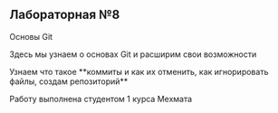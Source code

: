 ## Лабораторная №8
<p>Основы Git</p>
<p>Здесь мы узнаем о основах Git и расширим свои возможности</p>
<p>Узнаем что такое **коммиты и как их отменить, как игнорировать файлы, создам репозиторий**</p>
<p>Работу выполнена студентом 1 курса Мехмата</p>

